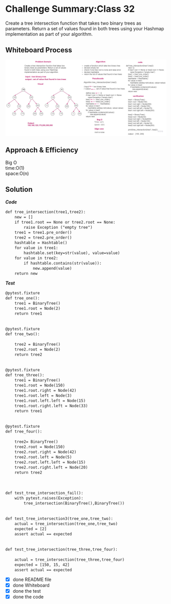 # Challenge Summary:Class 32
Create a tree intersection function that takes two binary trees as parameters. Return a set of values found in both trees using your Hashmap implementation as part of your algorithm.
## Whiteboard Process
![pic](/tree-intersection/assets/intersection.jpg)
## Approach & Efficiency
Big O<br>
time:O(1)<br>
space:O(n)<br>
## Solution
 ***Code***
```
def tree_intersection(tree1,tree2):
    new = []
    if tree1.root == None or tree2.root == None:
        raise Exception ("empty tree")
    tree1 = tree1.pre_order()
    tree2 = tree2.pre_order()
    hashtable = Hashtable()
    for value in tree1:
        hashtable.set(key=str(value), value=value)
    for value in tree2:
        if hashtable.contains(str(value)):
            new.append(value)
    return new
```
***Test***  
```
@pytest.fixture
def tree_one():
    tree1 = BinaryTree()
    tree1.root = Node(2)
    return tree1


@pytest.fixture    
def tree_two():

    tree2 = BinaryTree()
    tree2.root = Node(2)
    return tree2


@pytest.fixture
def tree_three():
    tree1 = BinaryTree()
    tree1.root = Node(150)
    tree1.root.right = Node(42)
    tree1.root.left = Node(3)
    tree1.root.left.left = Node(15)
    tree1.root.right.left = Node(33)
    return tree1


@pytest.fixture    
def tree_four():

    tree2= BinaryTree()
    tree2.root = Node(150)
    tree2.root.right = Node(42)
    tree2.root.left = Node(5)
    tree2.root.left.left = Node(15)
    tree2.root.right.left = Node(20)
    return tree2


 
def test_tree_intersection_fail():
    with pytest.raises(Exception):
        tree_intersection(BinaryTree(),BinaryTree())


def test_tree_intersection3(tree_one,tree_two):
    actual = tree_intersection(tree_one,tree_two)
    expected = [2]
    assert actual == expected


def test_tree_intersection(tree_three,tree_four):

    actual = tree_intersection(tree_three,tree_four)
    expected = [150, 15, 42]
    assert actual == expected
```

- [x] done README file 
- [x] done Whiteboard
- [x] done the test 
- [x] done the code 